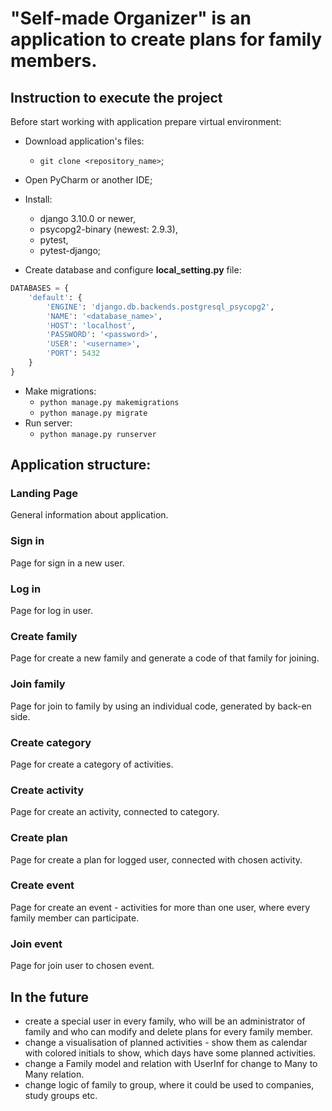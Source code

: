 # "Self-made Organizer" is an application to create plans for family members.


## Instruction to execute the project

Before start working with application prepare virtual environment:
* Download application's files:
  - `git clone <repository_name>`;
* Open PyCharm or another IDE;
* Install:
  - django 3.10.0 or newer,
  - psycopg2-binary (newest: 2.9.3),
  - pytest,
  - pytest-django;

* Create database and configure **local_setting.py** file:
```python
DATABASES = {
    'default': {
        'ENGINE': 'django.db.backends.postgresql_psycopg2',
        'NAME': '<database_name>',
        'HOST': 'localhost',
        'PASSWORD': '<password>',
        'USER': '<username>',
        'PORT': 5432
    }
}
```

* Make migrations:
  - `python manage.py makemigrations`
  - `python manage.py migrate`
* Run server:
  - `python manage.py runserver`


## Application structure:

### Landing Page
General information about application.

### Sign in
Page for sign in a new user.

### Log in
Page for log in user.

### Create family
Page for create a new family and generate a code of that family for joining.

### Join family
Page for join to family by using an individual code, generated by back-en side.

### Create category
Page for create a category of activities.

### Create activity
Page for create an activity, connected to category.

### Create plan
Page for create a plan for logged user, connected with chosen activity.

### Create event
Page for create an event - activities for more than one user, where every family member can participate.

### Join event
Page for join user to chosen event.



## In the future
- create a special user in every family, who will be an administrator of family and who can modify and delete plans for every family member. 
- change a visualisation of planned activities - show them as calendar with colored initials to show, which days have some planned activities.
- change a Family model and relation with UserInf for change to Many to Many relation.
- change logic of family to group, where it could be used to companies, study groups etc.
